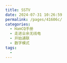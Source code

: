 ```yaml
---
title: SSTV
date: 2024-07-31 10:26:59
permalink: /pages/41606c/
categories:
  - HamCQ手册
  - 走进业余无线电
  - 开始通联
  - 数字模式
tags:
  - 
---
```

